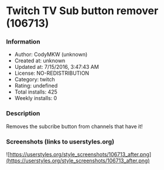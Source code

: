 # Twitch TV Sub button remover (106713)

### Information
- Author: CodyMKW (unknown)
- Created at: unknown
- Updated at: 7/15/2016, 3:47:43 AM
- License: NO-REDISTRIBUTION
- Category: twitch
- Rating: undefined
- Total installs: 425
- Weekly installs: 0


### Description
Removes the subcribe button from channels that have it!


### Screenshots (links to userstyles.org)
![https://userstyles.org/style_screenshots/106713_after.png](https://userstyles.org/style_screenshots/106713_after.png)


